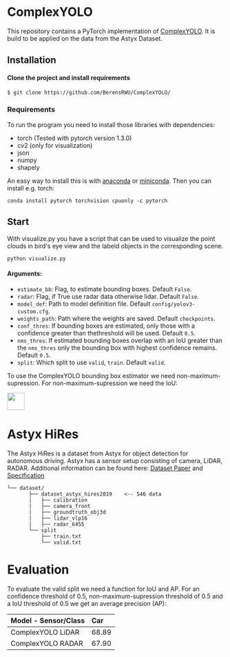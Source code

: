# ComplexYOLO
This repository contains a PyTorch implementation of [ComplexYOLO](https://arxiv.org/pdf/1803.06199.pdf). It is build to be applied on the data from the Astyx Dataset.

## Installation
#### Clone the project and install requirements
    $ git clone https://github.com/BerensRWU/ComplexYOLO/
    
### Requirements
To run the program you need to install those libraries with dependencies:
  * torch (Tested with pytorch version 1.3.0)
  * cv2 (only for visualization)
  * json
  * numpy
  * shapely
  
An easy way to install this is with [anaconda](https://www.anaconda.com/) or [miniconda](https://docs.conda.io/en/latest/miniconda.html). Then you can install e.g. torch:
```
conda install pytorch torchvision cpuonly -c pytorch
```
  
## Start
With visualize.py you have a script that can be used to visualize the point clouds in bird's eye view and the labeld objects in the corresponding scene.
```
python visualize.py
```
#### Arguments:
  * ```estimate_bb```: Flag, to estimate bounding boxes. Default ```False```.
  * ```radar```: Flag, if True use radar data otherwise lidar. Default ```False```.
  * ```model_def```: Path to model definition file. Default ```config/yolov3-custom.cfg```.
  * ```weights_path```: Path where the weights are saved. Default ```checkpoints```.
  * ```conf_thres```: If bounding boxes are estimated, only those with a confidence greater than thethreshold will be used. Default ```0.5```.
  * ```nms_thres```: If estimated bounding boxes overlap with an IoU greater than the ```nms_thres``` only the bounding box with highest confidence remains. Default ```0.5```.
  * ```split```: Which split to use ```valid```, ```train```. Default ```valid```.
  
To use the ComplexYOLO bounding box estimator we need non-maximum-supression. For non-maximum-supression we need the IoU:

<img src="http://www.sciweavers.org/upload/Tex2Img_1600935884/render.png" height="40px">

# Astyx HiRes
The Astyx HiRes is a dataset from Astyx for object detection for autonomous driving. Astyx has a sensor setup consisting of camera, LiDAR, RADAR. Additional information can be found here: [Dataset Paper](https://www.astyx.com/fileadmin/redakteur/dokumente/Automotive_Radar_Dataset_for_Deep_learning_Based_3D_Object_Detection.PDF) and [Specification](https://www.astyx.com/fileadmin/redakteur/dokumente/Astyx_Dataset_HiRes2019_specification.pdf)

```
└── dataset/
       ├── dataset_astyx_hires2019    <-- 546 data
       |   ├── calibration 
       |   ├── camera_front
       |   ├── groundtruth_obj3d
       |   ├── lidar_vlp16
       |   ├── radar_6455
       └── split
           ├── train.txt
           └── valid.txt
```
# Evaluation
To evaluate the valid split we need a function for IoU and AP. For an confidence threshold of 0.5, non-maximum-supression threshold of 0.5 and a IoU threshold of 0.5 we get an average precision (AP):

 Model - Sensor/Class              | Car     | 
| ----------------------- |:--------|
| ComplexYOLO LiDAR       | 68.89 |
| ComplexYOLO RADAR       | 67.90   |
